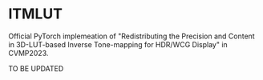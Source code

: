 # ITMLUT
Official PyTorch implemeation of "Redistributing the Precision and Content in 3D-LUT-based Inverse Tone-mapping for HDR/WCG Display" in CVMP2023.

TO BE UPDATED
